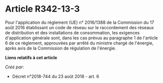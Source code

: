 # Article R342-13-3

Pour l'application du règlement (UE) n° 2016/1388 de la Commission du 17 août 2016 établissant un code de réseau sur le
raccordement des réseaux de distribution et des installations de consommation, les exigences d'application générale sont,
dans les cas prévus au paragraphe 1 de l'article 6 de ce règlement, approuvées par arrêté du ministre chargé de l'énergie,
après avis de la Commission de régulation de l'énergie.

**Liens relatifs à cet article**

_Créé par_:

  - Décret n°2018-744 du 23 août 2018 - art. 6

